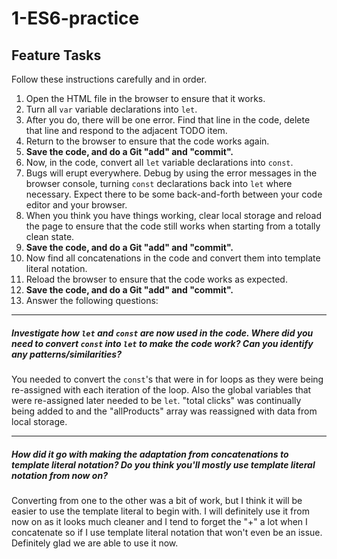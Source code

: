 # 1-ES6-practice

## Feature Tasks

Follow these instructions carefully and in order.

1. Open the HTML file in the browser to ensure that it works.
2. Turn all `var` variable declarations into `let`.
3. After you do, there will be one error. Find that line in the code, delete that line and respond to the adjacent TODO item.
4. Return to the browser to ensure that the code works again.
5. **Save the code, and do a Git "add" and "commit".**
6. Now, in the code, convert all `let` variable declarations into `const`.
7. Bugs will erupt everywhere. Debug by using the error messages in the browser console, turning `const` declarations back into `let` where necessary. Expect there to be some back-and-forth between your code editor and your browser.
8. When you think you have things working, clear local storage and reload the page to ensure that the code still works when starting from a totally clean state.
9. **Save the code, and do a Git "add" and "commit".**
10. Now find all concatenations in the code and convert them into template literal notation.
11. Reload the browser to ensure that the code works as expected.
12. **Save the code, and do a Git "add" and "commit".**
13. Answer the following questions:

---

##### Investigate how `let` and `const` are now used in the code. Where did you need to convert `const` into `let` to make the code work? Can you identify any patterns/similarities?

You needed to convert the `const`'s that were in for loops as they were being re-assigned with each iteration of the loop. Also the global variables that were re-assigned later needed to be `let`. "total clicks" was continually being added to and the "allProducts" array was reassigned with data from local storage. 

---

##### How did it go with making the adaptation from concatenations to template literal notation? Do you think you'll mostly use template literal notation from now on?

Converting from one to the other was a bit of work, but I think it will be easier to use the template literal to begin with. I will definitely use it from now on as it looks much cleaner and I tend to forget the "+" a lot when I concatenate so if I use template literal notation that won't even be an issue. Definitely glad we are able to use it now.
